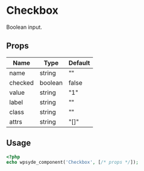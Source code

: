 # Checkbox

Boolean input.

## Props

| Name    | Type    | Default |
| ------- | ------- | ------- |
| name    | string  | ""      |
| checked | boolean | false   |
| value   | string  | "1"     |
| label   | string  | ""      |
| class   | string  | ""      |
| attrs   | string  | "[]"    |

## Usage

```php
<?php
echo wpsyde_component('Checkbox', [/* props */]);
```
